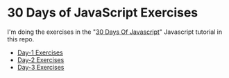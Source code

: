 # 30 Days of JavaScript Exercises

I'm doing the exercises in the "[30 Days Of Javascript](https://github.com/Asabeneh/30-Days-Of-JavaScript)" Javascript tutorial in this repo.

- [Day-1 Exercises](https://github.com/emretfn/30DaysOfJavascriptExercises/blob/main/day1-exercises.js)
- [Day-2 Exercises](https://github.com/emretfn/30DaysOfJavascriptExercises/blob/main/day2-exercises.js)
- [Day-3 Exercises](https://github.com/emretfn/30DaysOfJavascriptExercises/blob/main/day3-exercises.js)
